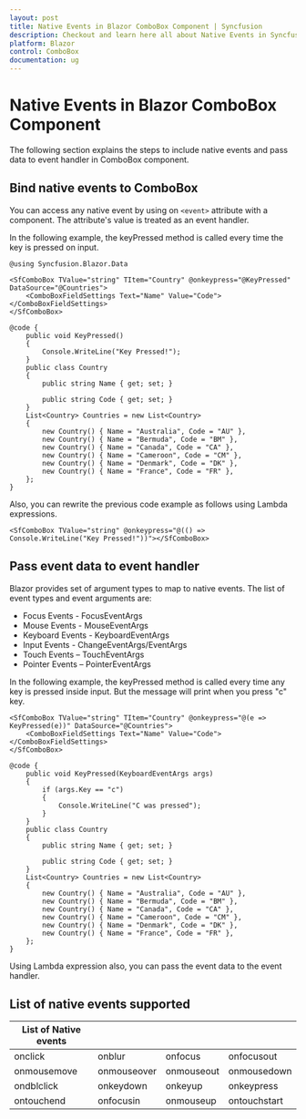 ```yaml
---
layout: post
title: Native Events in Blazor ComboBox Component | Syncfusion
description: Checkout and learn here all about Native Events in Syncfusion Blazor ComboBox component and much more.
platform: Blazor
control: ComboBox
documentation: ug
---
```


# Native Events in Blazor ComboBox Component

The following section explains the steps to include native events and pass data to event handler in ComboBox component.

## Bind native events to ComboBox

You can access any native event by using on `<event>` attribute with a component. The attribute's value is treated as an event handler.

In the following example, the keyPressed method is called every time the key is pressed on input.

```cshtml
@using Syncfusion.Blazor.Data

<SfComboBox TValue="string" TItem="Country" @onkeypress="@KeyPressed" DataSource="@Countries">
    <ComboBoxFieldSettings Text="Name" Value="Code"></ComboBoxFieldSettings>
</SfComboBox>

@code {
    public void KeyPressed()
    {
        Console.WriteLine("Key Pressed!");
    }
    public class Country
    {
        public string Name { get; set; }

        public string Code { get; set; }
    }
    List<Country> Countries = new List<Country>
    {
        new Country() { Name = "Australia", Code = "AU" },
        new Country() { Name = "Bermuda", Code = "BM" },
        new Country() { Name = "Canada", Code = "CA" },
        new Country() { Name = "Cameroon", Code = "CM" },
        new Country() { Name = "Denmark", Code = "DK" },
        new Country() { Name = "France", Code = "FR" },
    };
}
```

Also, you can rewrite the previous code example as follows using Lambda expressions.

```cshtml
<SfComboBox TValue="string" @onkeypress="@(() => Console.WriteLine("Key Pressed!"))"></SfComboBox>
```

## Pass event data to event handler

Blazor provides set of argument types to map to native events. The list of event types and event arguments are:

* Focus Events - FocusEventArgs
* Mouse Events - MouseEventArgs
* Keyboard Events - KeyboardEventArgs
* Input Events - ChangeEventArgs/EventArgs
* Touch Events – TouchEventArgs
* Pointer Events – PointerEventArgs

In the following example, the keyPressed method is called every time any key is pressed inside input. But the message will print when you press "c" key.

```cshtml
<SfComboBox TValue="string" TItem="Country" @onkeypress="@(e => KeyPressed(e))" DataSource="@Countries">
    <ComboBoxFieldSettings Text="Name" Value="Code"></ComboBoxFieldSettings>
</SfComboBox>

@code {
    public void KeyPressed(KeyboardEventArgs args)
    {
        if (args.Key == "c")
        {
            Console.WriteLine("C was pressed");
        }
    }
    public class Country
    {
        public string Name { get; set; }

        public string Code { get; set; }
    }
    List<Country> Countries = new List<Country>
    {
        new Country() { Name = "Australia", Code = "AU" },
        new Country() { Name = "Bermuda", Code = "BM" },
        new Country() { Name = "Canada", Code = "CA" },
        new Country() { Name = "Cameroon", Code = "CM" },
        new Country() { Name = "Denmark", Code = "DK" },
        new Country() { Name = "France", Code = "FR" },
    };
}
```

Using Lambda expression also, you can pass the event data to the event handler.

## List of native events supported

| List of Native events |  |  | |
| --- | --- | --- | --- |
| onclick | onblur | onfocus | onfocusout |
| onmousemove | onmouseover | onmouseout | onmousedown | onmouseup |
| ondblclick | onkeydown | onkeyup | onkeypress |
| ontouchend | onfocusin | onmouseup | ontouchstart |
